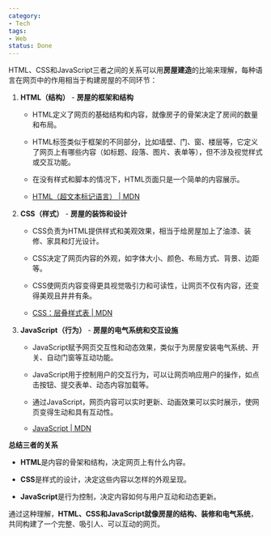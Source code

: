 ```yaml
---
category:
- Tech
tags:
- Web
status: Done
---
```




HTML、CSS和JavaScript三者之间的关系可以用**房屋建造**的比喻来理解，每种语言在网页中的作用相当于构建房屋的不同环节：

1. **HTML（结构）** - **房屋的框架和结构**

   - HTML定义了网页的基础结构和内容，就像房子的骨架决定了房间的数量和布局。

   - HTML标签类似于框架的不同部分，比如墙壁、门、窗、楼层等，它定义了网页上有哪些内容（如标题、段落、图片、表单等），但不涉及视觉样式或交互功能。

   - 在没有样式和脚本的情况下，HTML页面只是一个简单的内容展示。

   - [HTML（超文本标记语言） | MDN](https://developer.mozilla.org/zh-CN/docs/Web/HTML)

2. **CSS（样式）** - **房屋的装饰和设计**

   - CSS负责为HTML提供样式和美观效果，相当于给房屋加上了油漆、装修、家具和灯光设计。

   - CSS决定了网页内容的外观，如字体大小、颜色、布局方式、背景、边距等。

   - CSS使网页内容变得更具视觉吸引力和可读性，让网页不仅有内容，还变得美观且井井有条。

   - [CSS：层叠样式表 | MDN](https://developer.mozilla.org/zh-CN/docs/Web/CSS)

3. **JavaScript（行为）** - **房屋的电气系统和交互设施**

   - JavaScript赋予网页交互性和动态效果，类似于为房屋安装电气系统、开关、自动门窗等互动功能。

   - JavaScript用于控制用户的交互行为，可以让网页响应用户的操作，如点击按钮、提交表单、动态内容加载等。

   - 通过JavaScript，网页内容可以实时更新、动画效果可以实时展示，使网页变得生动和具有互动性。
   
   - [JavaScript | MDN](https://developer.mozilla.org/zh-CN/docs/Web/JavaScript)

**总结三者的关系**

- **HTML**是内容的骨架和结构，决定网页上有什么内容。

- **CSS**是样式的设计，决定这些内容以怎样的外观呈现。

- **JavaScript**是行为控制，决定内容如何与用户互动和动态更新。

通过这种理解，**HTML、CSS和JavaScript就像房屋的结构、装修和电气系统**，共同构建了一个完整、吸引人、可以互动的网页。